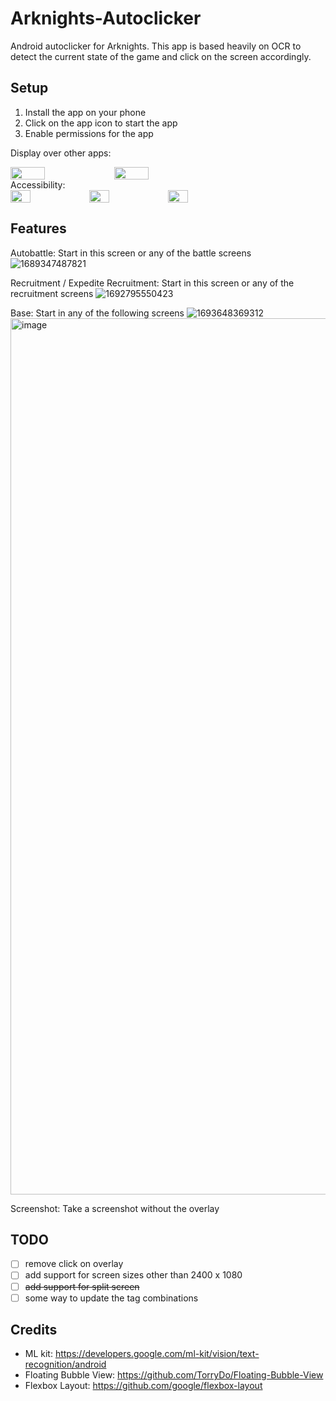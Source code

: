 # Arknights-Autoclicker
Android autoclicker for Arknights. 
This app is based heavily on OCR to detect the current state of the game and click on the screen accordingly.

## Setup
1. Install the app on your phone
2. Click on the app icon to start the app
3. Enable permissions for the app

Display over other apps:
<div style="display: flex; flex-direction: row;">
    <img src="https://github.com/qwerttyuiiop1/Arknights-Autoclicker/assets/64955571/f7ea0617-c704-4095-a5b3-f51daf2517db" style="width: 33%;">
    <img src="https://github.com/qwerttyuiiop1/Arknights-Autoclicker/assets/64955571/3d259b27-53f0-4b09-9112-ff8b2f3f0fe5" style="width: 33%;">
</div>
Accessibility:
<div style="display: flex; flex-direction: row;">
    <img src="https://github.com/qwerttyuiiop1/Arknights-Autoclicker/assets/64955571/2b929027-0493-45db-9e89-85776c587ffd" style="width: 25%;">
    <img src="https://github.com/qwerttyuiiop1/Arknights-Autoclicker/assets/64955571/d58803b3-1d09-4f1f-a3e5-471ae5f08f78" style="width: 25%;">
    <img src="https://github.com/qwerttyuiiop1/Arknights-Autoclicker/assets/64955571/46bee33e-a056-41e3-a2c2-11b2850a7aca" style="width: 25%;">
</div>

## Features

Autobattle: Start in this screen or any of the battle screens
![1689347487821](https://github.com/qwerttyuiiop1/Arknights-Autoclicker/assets/64955571/3d2f6c5c-a779-493e-ad3a-4dbf51008c0d)

Recruitment / Expedite Recruitment: Start in this screen or any of the recruitment screens
![1692795550423](https://github.com/qwerttyuiiop1/Arknights-Autoclicker/assets/64955571/4201ac2d-cb9c-4b95-8059-1d1ad5e64251)

Base: Start in any of the following screens
![1693648369312](https://github.com/qwerttyuiiop1/Arknights-Autoclicker/assets/64955571/a0697d76-8fcb-49ad-b925-985773b05996)
<img width="1402" alt="image" src="https://github.com/qwerttyuiiop1/Arknights-Autoclicker/assets/64955571/7625ae6d-92df-4f1e-ad48-ba47e70e505a">

Screenshot: Take a screenshot without the overlay


## TODO
- [ ] remove click on overlay
- [ ] add support for screen sizes other than 2400 x 1080
- [ ] ~~add support for split screen~~
- [ ] some way to update the tag combinations

## Credits
* ML kit: https://developers.google.com/ml-kit/vision/text-recognition/android
* Floating Bubble View: https://github.com/TorryDo/Floating-Bubble-View
* Flexbox Layout: https://github.com/google/flexbox-layout
